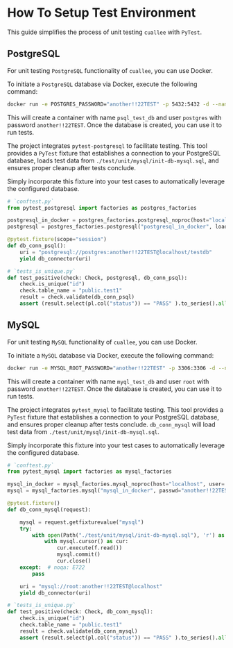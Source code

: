 # How To Setup Test Environment
This guide simplifies the process of unit testing `cuallee` with `PyTest`.

## PostgreSQL

For unit testing `PostgreSQL` functionality of `cuallee`, you can use Docker. 

To initiate a `PostgreSQL` database via Docker, execute the following command:
```sh
docker run -e POSTGRES_PASSWORD="another!!22TEST" -p 5432:5432 -d --name psql_test_db postgres:alpine3.18
```
This will create a container with name `psql_test_db` and user `postgres` with password `another!!22TEST`. Once the database is created, you can use it to run tests.

The project integrates `pytest-postgresql` to facilitate testing. This tool provides a `PyTest` fixture that establishes a connection to your PostgreSQL database, loads test data from `./test/unit/mysql/init-db-mysql.sql`, and ensures proper cleanup after tests conclude.

Simply incorporate this fixture into your test cases to automatically leverage the configured database.

```python
# `conftest.py`
from pytest_postgresql import factories as postgres_factories

postgresql_in_docker = postgres_factories.postgresql_noproc(host="localhost", user= "postgres", password="another!!22TEST", dbname="testdb")
postgresql = postgres_factories.postgresql("postgresql_in_docker", load=[Path("./test/unit/psql/init-db-psql.sql")])

@pytest.fixture(scope="session")
def db_conn_psql():
    uri = "postgresql://postgres:another!!22TEST@localhost/testdb"
    yield db_connector(uri)

# `tests_is_unique.py`
def test_positive(check: Check, postgresql, db_conn_psql):
    check.is_unique("id")
    check.table_name = "public.test1"
    result = check.validate(db_conn_psql)
    assert (result.select(pl.col("status")) == "PASS" ).to_series().all()
```

## MySQL

For unit testing `MySQL` functionality of `cuallee`, you can use Docker. 

To initiate a `MySQL` database via Docker, execute the following command:
```sh
docker run -e MYSQL_ROOT_PASSWORD="another!!22TEST" -p 3306:3306 -d --name myql_test_db mysql:latest
```
This will create a container with name `myql_test_db` and user `root` with password `another!!22TEST`. Once the database is created, you can use it to run tests.

The project integrates `pytest_mysql` to facilitate testing. This tool provides a `PyTest` fixture that establishes a connection to your PostgreSQL database, and ensures proper cleanup after tests conclude. `db_conn_mysql` will load test data from `./test/unit/mysql/init-db-mysql.sql`.

Simply incorporate this fixture into your test cases to automatically leverage the configured database.

```python
# `conftest.py`
from pytest_mysql import factories as mysql_factories

mysql_in_docker = mysql_factories.mysql_noproc(host="localhost", user= "root")
mysql = mysql_factories.mysql("mysql_in_docker", passwd="another!!22TEST", dbname="public")

@pytest.fixture()
def db_conn_mysql(request):

    mysql = request.getfixturevalue("mysql")
    try:
        with open(Path("./test/unit/mysql/init-db-mysql.sql"), 'r') as f:
            with mysql.cursor() as cur:
                cur.execute(f.read())
                mysql.commit()
                cur.close()
    except:  # noqa: E722
        pass

    uri = "mysql://root:another!!22TEST@localhost"
    yield db_connector(uri)

# `tests_is_unique.py`
def test_positive(check: Check, db_conn_mysql):
    check.is_unique("id")
    check.table_name = "public.test1"
    result = check.validate(db_conn_mysql)
    assert (result.select(pl.col("status")) == "PASS" ).to_series().all()
```